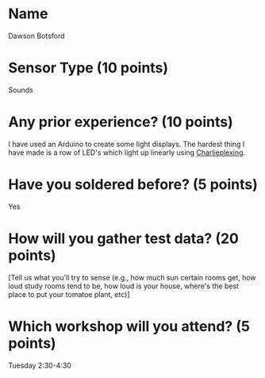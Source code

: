 # Name
Dawson Botsford

# Sensor Type (10 points)
Sounds

# Any prior experience? (10 points)
I have used an Arduino to create some light displays. The hardest thing I have made is a row of LED's which light up linearly using [Charlieplexing](http://en.wikipedia.org/wiki/Charlieplexing).

# Have you soldered before? (5 points)
Yes

# How will you gather test data? (20 points)
[Tell us what you'll try to sense (e.g., how much sun certain rooms get, how loud study rooms tend to be, how loud is your house, where's the best place to put your tomatoe plant, etc)]

# Which workshop will you attend? (5 points)
Tuesday 2:30-4:30
